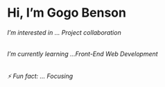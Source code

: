 <h1>Hi, I’m Gogo Benson</h1> 
<h6> I’m interested in ... Project collaboration</h6>
<h6>I’m currently learning ...Front-End Web Development
</h6> 
<h6>⚡ Fun fact: ... Focusing</h6>

<!---![My GitHub](https://github-readme-stats.vercel.app/api?username=Gogo602)--->

<!---
Gogo602/Gogo602 is a ✨ special ✨ repository because its `README.md` (this file) appears on your GitHub profile.
You can click the Preview link to take a look at your changes.
--->
